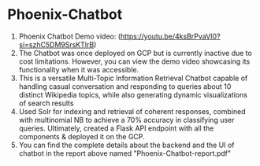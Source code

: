 # Phoenix-Chatbot
1. Phoenix Chatbot Demo video: (https://youtu.be/4ksBrPvaVI0?si=szhC5DM9SrsKTlrB)
2. The Chatbot was once deployed on GCP but is currently inactive due to cost limitations. However, you can view the demo video showcasing its functionality when it was accessible.
3. This is a versatile Multi-Topic Information Retrieval Chatbot capable of handling casual conversation and responding to queries about 10 distinct Wikipedia topics, while also generating dynamic visualizations of search results
4. Used Solr for indexing and retrieval of coherent responses, combined with multinomial NB to achieve a 70% accuracy in classifying user queries. Ultimately, created a Flask API endpoint with all the components & deployed it on the GCP.
5. You can find the complete details about the backend and the UI of chatbot in the report above named "Phoenix-Chatbot-report.pdf"
